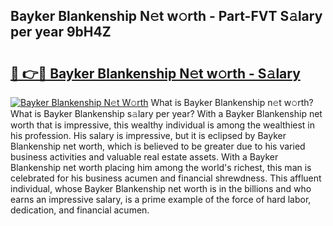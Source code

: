 ## Bayker Blankenship N𝚎t w𝚘rth - Part-FVT S𝚊lary per year 9bH4Z

# <h2><a href="http://gc168lh.nevu.top/?p=Bayker+Blankenship">🔗 👉🔴 Bayker Blankenship N𝚎t w𝚘rth - S𝚊lary</a></h2>

[![Bayker Blankenship N𝚎t W𝚘rth](https://i.imgur.com/Oavwk0R.jpeg)](http://gc168lh.nevu.top/?p=Bayker+Blankenship)
What is Bayker Blankenship n𝚎t w𝚘rth? What is Bayker Blankenship s𝚊lary per year?
With a Bayker Blankenship net worth that is impressive, this wealthy individual is among the wealthiest in his profession. His salary is impressive, but it is eclipsed by Bayker Blankenship net worth, which is believed to be greater due to his varied business activities and valuable real estate assets. With a Bayker Blankenship net worth placing him among the world's richest, this man is celebrated for his business acumen and financial shrewdness. This affluent individual, whose Bayker Blankenship net worth is in the billions and who earns an impressive salary, is a prime example of the force of hard labor, dedication, and financial acumen.

